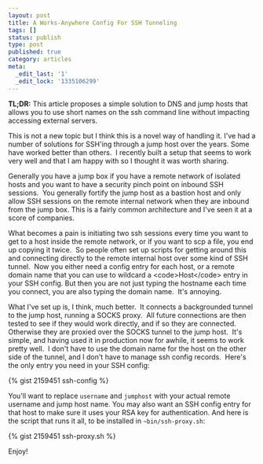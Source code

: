 ```yaml
---
layout: post
title: A Works-Anywhere Config For SSH Tunneling
tags: []
status: publish
type: post
published: true
category: articles
meta:
  _edit_last: '1'
  _edit_lock: '1335106299'
---
```


**TL;DR:** This article proposes a simple solution to DNS
and jump hosts that allows you to use short names on the ssh
command line without impacting accessing external servers.

This is not a new topic but I think this is a novel way of handling
it. I've had a number of solutions for SSH'ing through a jump host
over the years. Some have worked better than others.  I recently
built a setup that seems to work very well and that I am happy with
so I thought it was worth sharing.

Generally you have a jump box if you have a remote network of
isolated hosts and you want to have a security pinch point on inbound
SSH sessions.  You generally fortify the jump host as a bastion
host and only allow SSH sessions on the remote internal network
when they are inbound from the jump box. This is a fairly common
architecture and I've seen it at a score of companies. 

What becomes a pain is initiating two ssh sessions every time you
want to get to a host inside the remote network, or if you want to
scp a file, you end up copying it twice.  So people often set up
scripts for getting around this and connecting directly to the
remote internal host over some kind of SSH tunnel.  Now you either
need a config entry for each host, or a remote domain name that you
can use to wildcard a &lt;code&gt;Host&lt;/code&gt; entry in your
SSH config.  But then you are not just typing the hostname each
time you connect, you are also typing the domain name.  It's annoying.

What I've set up is, I think, much better.  It connects a backgrounded
tunnel to the jump host, running a SOCKS proxy.  All future connections
are then tested to see if they would work directly, and if so they
are connected.  Otherwise they are proxied over the SOCKS tunnel
to the jump host.  It's simple, and having used it in production
now for awhile, it seems to work pretty well.  I don't have to use
the domain name for the host on the other side of the tunnel, and
I don't have to manage ssh config records.  Here's the only entry
you need in your SSH config:

{% gist 2159451 ssh-config %}

You'll want to replace `username` and `jumphost` with your actual
remote username and jump host name.  You may also want an SSH config
entry for that host to make sure it uses your RSA key for authentication.
And here is the script that runs it all, to be installed in
`~bin/ssh-proxy.sh`:

{% gist 2159451 ssh-proxy.sh %}

Enjoy!
